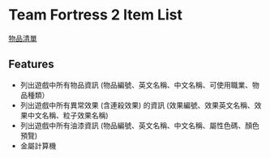 # Team Fortress 2 Item List

[物品清單](https://zwhitey.github.io/TF2-Item-List/)

## Features 

* 列出遊戲中所有物品資訊 (物品編號、英文名稱、中文名稱、可使用職業、物品種類）
* 列出遊戲中所有異常效果 (含連殺效果) 的資訊 (效果編號、效果英文名稱、效果中文名稱、粒子效果名稱)
* 列出遊戲中所有油漆資訊 (物品編號、英文名稱、中文名稱、屬性色碼、顏色預覽)
* 金屬計算機
